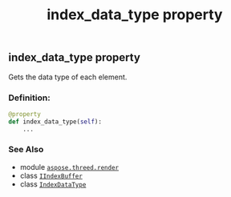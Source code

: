 ﻿---
title: index_data_type property
second_title: Aspose.3D for Python via .NET API References
description: 
type: docs
weight: 50
url: /python-net/aspose.threed.render/iindexbuffer/index_data_type/
is_root: false
---

## index_data_type property


Gets the data type of each element.
### Definition:
```python
@property
def index_data_type(self):
    ...
```

### See Also
* module [`aspose.threed.render`](../../)
* class [`IIndexBuffer`](/3d/python-net/aspose.threed.render/iindexbuffer)
* class [`IndexDataType`](/3d/python-net/aspose.threed.render/indexdatatype)
